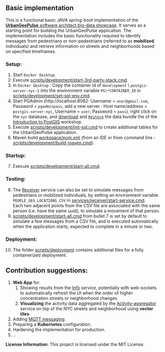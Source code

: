 ## Basic implementation

This is a functional basic JAVA spring-boot implementation of the [**UrbanGeoPulse** software architect big-data showcase](../README.md).
It serves as a starting point for building the UrbanGeoPulse application. The implementation includes the basic functionality required to identify messages from pedestrians or non-pedestrians (referred to as **mobilized** individuals) and retrieve information on streets and neighborhoods based on specified timeframes.

### Setup:

1. Start `Docker Desktop`.
2. Execute [scripts/development/start-3rd-party-stack.cmd](scripts/development/start-3rd-party-stack.cmd).
3. In `Docker Desktop` : Copy the container id of `development` \ `postgis-server-nyc-1` into the environment variable `PG\*CONTAINER_ID` in [scripts/development/set-sql-env.cmd](scripts/development/set-sql-env.cmd).
4. Start PGAdmin (http://localhost:8082: Username = `user@gmail.com`, Password = `pgadminpass`, add a new server : Host name/address = `postgis-server-nyc`, Username = `user`, Password = `pass`), right click on the `nyc` database, and [download](https://s3.amazonaws.com/s3.cleverelephant.ca/postgis-workshop-2020.zip) and [`Restore`](https://postgis.net/workshops/postgis-intro/loading_data.html) the data bundle the of the [Introduction to PostGIS](https://postgis.net/workshops/postgis-intro) workshop.
5. Execute [scripts/development/init-sql.cmd](scripts/development/init-sql.cmd) to create additional tables for the UrbanGeoPulse application.
6. Maven build [workspace/pom.xml](workspace/pom.xml) (from an IDE or from command line : [scripts/development/build-maven.cmd](scripts/development/build-maven.cmd)).

### Startup:

7. Execute [scripts/development/start-all.cmd](scripts/development/start-all.cmd).

### Testing:

8. The [Receiver](services) service can also be set to simulate messages from pedestrians or mobilized individuals, by setting an environment variable `PEOPLE_GEO_LOCATIONS_CSV` in [services/receiver/start-service.cmd](services/receiver/start-service.cmd).<br>
   Each two adjacent points from the CSV file are associated with the same person (i.e. have the same uuid), to simulate a movement of that person.
9. [scripts/development/start-all.cmd](scripts/development/start-all.cmd) from bullet 7 is set by default to simulate a few messages from a CSV file, and is executed automatically when the application starts, expected to complete in a minute or two.

### Deployment:

10. The folder [scripts/deployment](scripts/deployment) contains additional files for a fully containerized deployment.

## Contribution suggestions:

1. **Web App** for:
   1. Showing results from the [Info](services/info/architecture.md) service, potentially with web-sockets to automatically refresh the UI when the order of higher concentration streets or neighborhood changes.
   2. **Visualizing** the activity data aggregated by the [Activity-aggregator](services/activity-aggregator/architecture.md) service on top of the NYC streets and neighborhood using **vector tiles**.
2. Adding [MQTT messaging](../architecture/architecture-document-phase-1-REST.md#messaging).
3. Preparing a **Kubernetes** configuration.
4. Hardening the implementation for production.
5. ..

**License Information**: This project is licensed under the MIT License.
